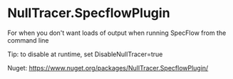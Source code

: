 # NullTracer.SpecflowPlugin
For when you don't want loads of output when running SpecFlow from the command line

Tip: to disable at runtime, set DisableNullTracer=true

Nuget: https://www.nuget.org/packages/NullTracer.SpecflowPlugin/

